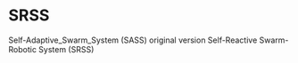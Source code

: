 # SRSS
Self-Adaptive_Swarm_System (SASS) original version Self-Reactive Swarm-Robotic System (SRSS)
